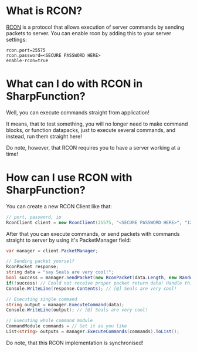 ﻿# What is RCON?

[RCON](https://wiki.vg/RCON) is a protocol that allows execution of server commands by sending packets to server.
You can enable rcon by adding this to your server settings:

```properties
rcon.port=25575
rcon.password=<SECURE PASSWORD HERE>
enable-rcon=true
```

# What can I do with RCON in SharpFunction?

Well, you can execute commands straight from application!

It means, that to test something, you will no longer need to make command blocks, 
or function datapacks, just to execute several commands, and instead, run them straight here!

Do note, however, that RCON requires you to have a server working at a time!

# How can I use RCON with SharpFunction?

You can create a new RCON Client like that:

```c#
// port, password, ip
RconClient client = new RconClient(25575, "<SECURE PASSWORD HERE>", "127.0.0.1");
```

After that you can execute commands, or send packets with commands straight to server by using it's PacketManager field:

```c#
var manager = client.PacketManager;

// Sending packet yourself
RconPacket response;
string data = "say Seals are very cool!";
bool success = manager.SendPacket(new RconPacket(data.Length, new Random().Next(), PacketType.Command, data), out response);
if(!success) // Could not receive proper packet return data! Handle this exception
Console.WriteLine(response.Contents); // [@] Seals are very cool!

// Executing single command
string output = manager.ExecuteCommand(data);
Console.WriteLine(output); // [@] Seals are very cool!

// Executing whole command module
CommandModule commands = // Get it as you like
List<string> outputs = manager.ExecuteCommands(commands).ToList(); 
```

Do note, that this RCON implementation is synchronised!